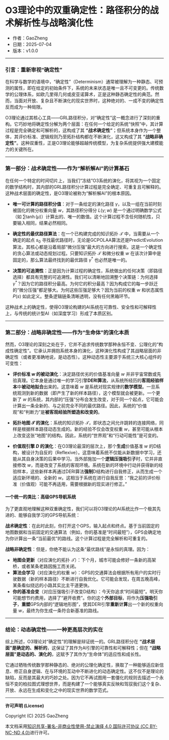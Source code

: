 # **O3理论中的双重确定性：路径积分的战术解析性与战略演化性**

- 作者：GaoZheng
- 日期：2025-07-04
- 版本：v1.0.0

---

### 引言：重新审视“确定性”

在科学与数学的语境中，“确定性”（Determinism）通常被理解为一种静态、可预测的属性，即在给定的初始条件下，系统的未来状态是唯一且不可变更的。传统数学的公理体系，如欧几里得几何或皮亚诺算术，正是这种静态确定性的典范。然而，当面对开放、复杂且不断演化的现实世界时，这种绝对的、一成不变的确定性反而成为一种局限。

O3理论通过其核心工具——GRL路径积分，对“确定性”这一概念进行了深刻的重构。它巧妙地将确定性分解为两个层面：在任何一个给定的系统“快照”中，其计算过程是完全确定和可解析的，这构成了其 **“战术确定性”**；但系统本身作为一个整体，其评价标准、逻辑规则乃至拓扑结构都在不断演化，这又构成了其 **“战略非确定性”**。这种双重性，正是O3理论能够超越传统模型，为复杂系统提供强大建模能力的关键所在。

---

### 第一部分：战术确定性——作为“解析解AI”的计算基石

在任何一个特定的时间切片上，当我们“冻结”O3系统的演化，将其视为一个固定的数学结构时，其内部的GRL路径积分计算过程是完全确定、可重复且可解释的。这种战术层面的确定性，是O3理论被称为“解析解AI”的根本原因。

*   **唯一可计算的路径积分值**：对于一条给定的演化路径 $\gamma$，以及一组在当前时刻被固化的微分权重向量 $w$，其路径积分得分 $L(\gamma; w)$ 是一个通过明确数学公式（如 $\sum \tanh(\mu)$）计算出的、唯一的数值。这个计算过程不含任何随机性，只要输入相同，结果必然相同。

*   **确定性的最优路径算法**：在一个已构建完成的知识拓扑 $\mathcal{T}$ 中，当需要从一个确定的起点 $s_0$ 寻找最优路径时，无论是GCPOLAA算法还是PredictEvolution算法，其核心都是沿着局部“微分压强”最大的方向进行搜索。这是一个确定性的贪心算法或动态规划过程。只要知识拓扑 $\mathcal{T}$ 和微分权重 $w$ 在该次计算中是固定的，那么算法最终找到的最优路径 $\gamma^*$ 也必然是唯一的。

*   **决策的可追溯性**：正是因为计算过程的确定性，系统做出的任何决策（即路径选择）都具有完整的可追溯性。我们可以清晰地回溯整个决策链：为何选择 $\gamma^*$？因为它的路径积分最高。为何它的积分最高？因为构成它的每一步跃迁的“微分压强”都足够大。为何这些压强足够大？因为当前的权重 $w$ 和状态属性 $P(s)$ 如此定义。整条逻辑链条清晰透明，没有任何黑箱环节。

这种战术上的确定性，使得O3理论构建的AI系统在可靠性、安全性和可解释性上，与传统的统计型AI（如深度学习）形成了本质区别。

---

### 第二部分：战略非确定性——作为“生命体”的演化本质

然而，O3理论的深刻之处在于，它并不追求传统数学那种永恒不变、公理化的“构成性确定性”。它承认并拥抱系统本身的演化，这种演化性构成了其战略层面的非确定性（或者更准确地说，是动态性）。这种动态性主要源于系统三大核心组件的可变性：

*   **评价标准 $w$ 的被动演化**：决定路径优劣的价值基准向量 $w$ 并非宇宙常数或先验真理。它本身是通过唯一的学习引擎**DERI算法**，从系统所经历的**客观经验样本**中**被动地拟合**出来的。这意味着 $w$ 是系统对现实规律的**数学模型**。一旦系统观测到新的数据（即产生了新的样本路径），这个模型就会被更新。一个更新了 $w$ 的系统，其内部的“压强”分布会发生改变，对于同一个起点，它可能会计算出一条全新的、与之前完全不同的最优路径。因此，系统的“价值观”和“判断力”是**被客观经验所塑造和改变的**。

*   **拓扑地图 $\mathcal{T}$ 的演化**：系统的知识拓扑 $\mathcal{T}$，即状态之间允许跳转的连接网络，同样是根据样本路径动态生成的。新的经验不仅会改变权重 $w$，甚至可能从根本上改变这张“地图”的结构。因此，系统的“世界观”和“行动可能性”是可变的。

*   **价值观引擎 $D$ 的演化**：在O3理论最深的层次上，那个**生成**价值基准 $w$ 的D结构，被设计为自反的（Reflexive）。这意味着系统不仅能从新数据中学习，还能从其自身决策的后果中学习。当外部施加一个**逻辑压强吸引子**时，它并非直接修改 $w$，而是改变了系统的客观环境。系统在新的环境中行动并获得新的经验样本，这些新样本再通过DERI算法**强制**D结构进行自我修正，从而生成一个适应新环境的、全新的 $w$。这相当于系统在进行自我反思：“我之前的评价标准（价值观）可能不再适用，需要根据新的现实进行修正。”

#### 一个统一的类比：高级GPS导航系统

为了更直观地理解这种双重确定性，我们可以将O3理论的AI系统比作一个极其先进的、能够自我学习的GPS导航系统：

**战术确定性**：在此时此刻，你打开这个GPS，输入起点和终点。基于当前固定的地图数据和当前固定的交通算法（例如，你的基准是“时间最短”），GPS会确定地为你计算出一条“当前最优”的路线。这个计算过程是完全解析和可重复的。

**战略非确定性**：但是，你绝不能认为这条“最优路线”是永恒的真理。因为：
*   **地图会更新**（对应演化的拓扑 $\mathcal{T}$）：下个月，城市可能会修好一条新的高架桥，或者某条老路因施工而关闭。
*   **算法会学习**（对应演化的权重 $w$）：GPS的交通算法会根据所有用户的实时行驶数据（新的样本路径）不断进行自我优化。它可能会发现，在周五晚高峰，某条看似绕远的小路其实比主干道更快。
*   **你的基准会变**（对应压强吸引子改变D结构）：今天你追求“时间最短”。明天你可能想节约费用，选择了“避开收费”。你的这个**外部目标**，将作为**压强吸引子**，**重塑**GPS内部的“逻辑地形图”，使其DERI引擎**重新计算**出一个新的权重向量 $w$，最终为你生成一条符合新基准的路线。

---

### 结论：动态确定性——一种更高层次的实在

综上所述，O3理论对“确定性”的理解是辩证统一的。GRL路径积分在 **“战术层面”是确定的、解析的**，这保证了其作为AI引擎的可靠性和可解释性；但在 **“战略层面”是动态的、演化的**，这赋予了其作为“生命体”的适应性和成长性。

它通过牺牲传统数学那种静态的、绝对的公理化确定性，换取了一种能够适应新信息、修正自身逻辑、在与环境的互动中不断进化的动态确定性。这不仅不是理论的缺陷，反而是其最大的巧妙之处。因为它不再试图用一套僵化的规则去描述一个永恒不变的柏拉图式理想世界，而是构建了一个能够真实反映和驾驭我们这个复杂、开放、永远在生成和变化之中的现实世界的数学范式。

---

**许可声明 (License)**

Copyright (C) 2025 GaoZheng 

本文档采用[知识共享-署名-非商业性使用-禁止演绎 4.0 国际许可协议 (CC BY-NC-ND 4.0)](https://creativecommons.org/licenses/by-nc-nd/4.0/deed.zh-Hans)进行许可。
